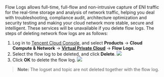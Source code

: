 
Flow Logs allows full-time, full-flow and non-intrusive capture of ENI traffic for the real-time storage and analysis of network traffic, helping you deal with troubleshooting, compliance audit, architecture optimization and security testing and making your cloud network more stable, secure and intelligent. These services will be unavailable if you delete flow logs. The steps of deleting network flow logs are as follows:
1. Log in to [Tencent Cloud Console](https://console.cloud.tencent.com/), and select **Products** -> **Cloud Compute & Network** -> [**Virtual Private Cloud**](https://console.cloud.tencent.com/vpc) -> **Flow Logs**.
2. Select the flow log to be deleted, and click **Delete**.
![](https://main.qcloudimg.com/raw/a6d90638728eb6814ca03f028512ea9c.png)
3. Click **OK** to delete the flow log.
![](https://main.qcloudimg.com/raw/7e06d9340fb59564d5b489c42d3fc465.png)
>**Note:**
> The logset and topic are not deleted together with the flow log.

